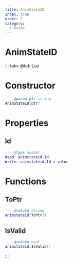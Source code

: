 ```yaml
---
title: AnimStateID
index: true
order: 2
category:
  - Guide
---
```


# AnimStateID

::: tabs
@tab Lua
# Constructor
```lua
--- @param ptr string
AnimStateID(ptr)
```
# Properties
## Id 
```lua
--- @type number
Read: animstateid.Id
Write: animstateid.Id = value
```
# Functions
## ToPtr
```lua
--- @return string
animstateid:ToPtr()
```
## IsValid
```lua
--- @return bool
animstateid:IsValid()
```

:::